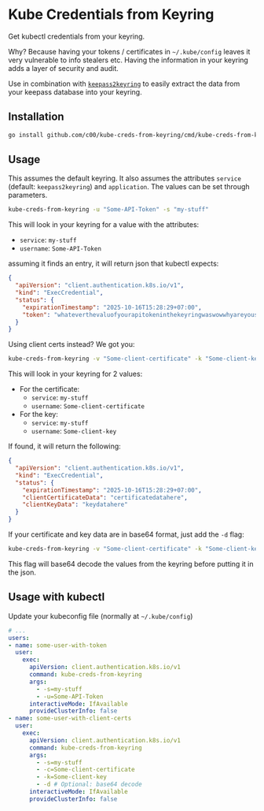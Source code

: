 # Kube Credentials from Keyring

Get kubectl credentials from your keyring.

Why? Because having your tokens / certificates in `~/.kube/config` leaves it very vulnerable to info stealers etc. Having the information in your keyring adds a layer of security and audit.

Use in combination with [`keepass2keyring`](https://github.com/c00/keepass2env) to easily extract the data from your keepass database into your keyring.

## Installation

```sh
go install github.com/c00/kube-creds-from-keyring/cmd/kube-creds-from-keyring@latest
```

## Usage

This assumes the default keyring. It also assumes the attributes `service` (default: `keepass2keyring`) and `application`. The values can be set through parameters.

```sh
kube-creds-from-keyring -u "Some-API-Token" -s "my-stuff"
```

This will look in your keyring for a value with the attributes:

- `service`: `my-stuff`
- `username`: `Some-API-Token`

assuming it finds an entry, it will return json that kubectl expects:

```json
{
  "apiVersion": "client.authentication.k8s.io/v1",
  "kind": "ExecCredential",
  "status": {
    "expirationTimestamp": "2025-10-16T15:28:29+07:00",
    "token": "whateverthevaluofyourapitokeninthekeyringwaswowwhyareyoustillreadingthis"
  }
}
```

Using client certs instead? We got you:

```sh
kube-creds-from-keyring -v "Some-client-certificate" -k "Some-client-key" -s "my-stuff"
```

This will look in your keyring for 2 values:

- For the certificate:
  - `service`: `my-stuff`
  - `username`: `Some-client-certificate`
- For the key:
  - `service`: `my-stuff`
  - `username`: `Some-client-key`

If found, it will return the following:

```json
{
  "apiVersion": "client.authentication.k8s.io/v1",
  "kind": "ExecCredential",
  "status": {
    "expirationTimestamp": "2025-10-16T15:28:29+07:00",
    "clientCertificateData": "certificatedatahere",
    "clientKeyData": "keydatahere"
  }
}
```

If your certificate and key data are in base64 format, just add the `-d` flag:

```sh
kube-creds-from-keyring -v "Some-client-certificate" -k "Some-client-key" -s "my-stuff" -d
```

This flag will base64 decode the values from the keyring before putting it in the json.

## Usage with kubectl

Update your kubeconfig file (normally at `~/.kube/config`)

```yaml
# ... 
users:
- name: some-user-with-token
  user:
    exec:
      apiVersion: client.authentication.k8s.io/v1
      command: kube-creds-from-keyring
      args:
        - -s=my-stuff
        - -u=Some-API-Token
      interactiveMode: IfAvailable
      provideClusterInfo: false
- name: some-user-with-client-certs
  user:
    exec:
      apiVersion: client.authentication.k8s.io/v1
      command: kube-creds-from-keyring
      args:
        - -s=my-stuff
        - -c=Some-client-certificate
        - -k=Some-client-key
        - -d # Optional: base64 decode
      interactiveMode: IfAvailable
      provideClusterInfo: false
```
